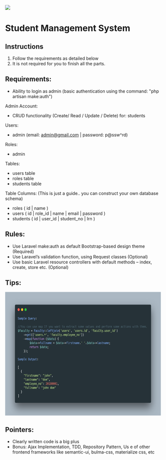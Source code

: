 <p align="left"><img src="https://www.webuffsolutions.com/assets/img/webuff_logo-small.png"></p>

# Student Management System

## Instructions

1. Follow the requirements as detailed below
2. It is not required for you to finish all the parts.

## Requirements:
  - Ability to login as admin (basic authentication using the command: "php artisan make:auth")

  Admin Account:
  - CRUD functionality (Create/ Read / Update / Delete) for: students

  Users:
  - admin (email: admin@gmail.com | password: p@ssw^rd)

  Roles:
  - admin

  Tables:
  - users table
  - roles table
  - students table
  
  Table Columns: (This is just a guide.. you can construct your own database schema)
  - roles ( id | name )
  - users ( id | role_id | name | email | password )
  - students ( id | user_id | student_no | lrn )

## Rules:
- Use Laravel make:auth as default Bootstrap-based design theme (Required)
- Use Laravel’s validation function, using Request classes (Optional)
- Use basic Laravel resource controllers with default methods – index, create, store etc. (Optional)

## Tips:
<p align="left"><img src="uploads/tips.png" height=400px; width=600px;></p>

## Pointers:
- Clearly written code is a big plus
- Bonus: Ajax Implementation, TDD, Repository Pattern, Us e of other frontend frameworks like semantic-ui, bulma-css, materialize css, etc
